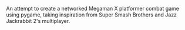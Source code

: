 An attempt to create a networked Megaman X platformer combat game using pygame, taking inspiration from Super Smash Brothers and Jazz Jackrabbit 2's multiplayer.
